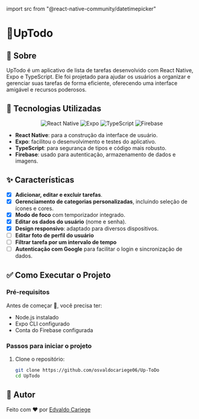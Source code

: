 import src from "@react-native-community/datetimepicker"

# 📱UpTodo

## 🎯 Sobre
UpTodo é um aplicativo de lista de tarefas desenvolvido com React Native, Expo e TypeScript. Ele foi projetado para ajudar os usuários a organizar e gerenciar suas tarefas de forma eficiente, oferecendo uma interface amigável e recursos poderosos.


## 🚀 Tecnologias Utilizadas

<p align="center">
  <img src="https://img.shields.io/badge/React%20Native-20232A?style=for-the-badge&logo=react&logoColor=61DAFB" alt="React Native" />
  <img src="https://img.shields.io/badge/Expo-1B1F23?style=for-the-badge&logo=expo&logoColor=white" alt="Expo" />
  <img src="https://img.shields.io/badge/TypeScript-007ACC?style=for-the-badge&logo=typescript&logoColor=white" alt="TypeScript" />
  <img src="https://img.shields.io/badge/Firebase-FFCA28?style=for-the-badge&logo=firebase&logoColor=black" alt="Firebase" />
</p>


- **React Native**: para a construção da interface de usuário.
- **Expo**: facilitou o desenvolvimento e testes do aplicativo.
- **TypeScript**: para segurança de tipos e código mais robusto.
- **Firebase**: usado para autenticação, armazenamento de dados e imagens.

## ✨ Características

- [x] **Adicionar, editar e excluir tarefas**.
- [x] **Gerenciamento de categorias personalizadas**, incluindo seleção de ícones e cores.
- [x] **Modo de foco** com temporizador integrado.
- [x] **Editar os dados do usuário** (nome e senha).
- [x] **Design responsivo**: adaptado para diversos dispositivos.
- [ ] **Editar foto de perfil do usuário**
- [ ] **Filtrar tarefa por um intervalo de tempo**
- [ ] **Autenticação com Google** para facilitar o login e sincronização de dados.

## ✅ Como Executar o Projeto

### Pré-requisitos
Antes de começar 🏁, você precisa ter:

- Node.js instalado
- Expo CLI configurado
- Conta do Firebase configurada

### Passos para iniciar o projeto

1. Clone o repositório:
   ```bash
   git clone https://github.com/osvaldocariege06/Up-ToDo
   cd UpTodo


## 📝 Autor
 Feito com ❤️ por [Edvaldo Cariege](https://github.com/osvaldocariege06)